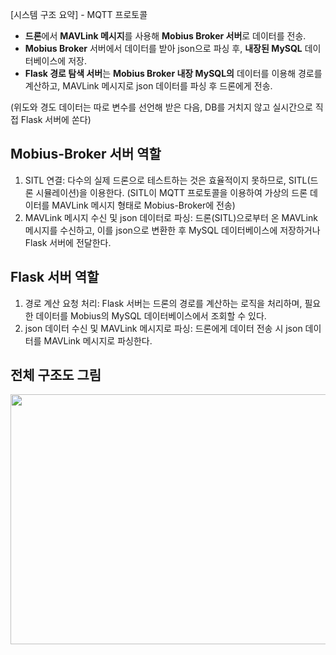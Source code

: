 [시스템 구조 요약] - MQTT 프로토콜

- **드론**에서 **MAVLink 메시지**를 사용해 **Mobius Broker 서버**로 데이터를 전송.
- **Mobius Broker** 서버에서 데이터를 받아 json으로 파싱 후, **내장된 MySQL** 데이터베이스에 저장.
- **Flask 경로 탐색 서버**는 **Mobius Broker 내장 MySQL의** 데이터를 이용해 경로를 계산하고, MAVLink 메시지로 json 데이터를 파싱 후 드론에게 전송.

(위도와 경도 데이터는 따로 변수를 선언해 받은 다음, DB를 거치지 않고 실시간으로 직접 Flask 서버에 쏜다)

## Mobius-Broker 서버 역할
1. SITL 연결: 다수의 실제 드론으로 테스트하는 것은 효율적이지 못하므로, SITL(드론 시뮬레이션)을 이용한다. (SITL이 MQTT 프로토콜을 이용하여 가상의 드론 데이터를 MAVLink 메시지 형태로 Mobius-Broker에 전송)
2. MAVLink 메시지 수신 및 json 데이터로 파싱: 드론(SITL)으로부터 온 MAVLink 메시지를 수신하고, 이를 json으로 변환한 후 MySQL 데이터베이스에 저장하거나 Flask 서버에 전달한다.

## Flask 서버 역할
1. 경로 계산 요청 처리: Flask 서버는 드론의 경로를 계산하는 로직을 처리하며, 필요한 데이터를 Mobius의 MySQL 데이터베이스에서 조회할 수 있다.
2. json 데이터 수신 및 MAVLink 메시지로 파싱: 드론에게 데이터 전송 시 json 데이터를 MAVLink 메시지로 파싱한다.

## 전체 구조도 그림
<img src="https://github.com/user-attachments/assets/3b7c555c-82c0-497f-b261-5b07695e1f70" width="800" height="400"/>
